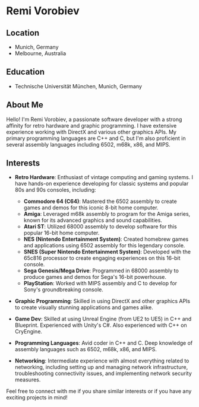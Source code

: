 # Remi Vorobiev

## Location
- Munich, Germany
- Melbourne, Australia

## Education
- Technische Universität München, Munich, Germany

## About Me
Hello! I'm Remi Vorobiev, a passionate software developer with a strong affinity for retro hardware and graphic programming. I have extensive experience working with DirectX and various other graphics APIs. My primary programming languages are C++ and C, but I'm also proficient in several assembly languages including 6502, m68k, x86, and MIPS.

## Interests
- **Retro Hardware**: Enthusiast of vintage computing and gaming systems. I have hands-on experience developing for classic systems and popular 80s and 90s consoles, including:
  - **Commodore 64 (C64)**: Mastered the 6502 assembly to create games and demos for this iconic 8-bit home computer.
  - **Amiga**: Leveraged m68k assembly to program for the Amiga series, known for its advanced graphics and sound capabilities.
  - **Atari ST**: Utilized 68000 assembly to develop software for this popular 16-bit home computer.
  - **NES (Nintendo Entertainment System)**: Created homebrew games and applications using 6502 assembly for this legendary console.
  - **SNES (Super Nintendo Entertainment System)**: Developed with the 65c816 processor to create engaging experiences on this 16-bit console.
  - **Sega Genesis/Mega Drive**: Programmed in 68000 assembly to produce games and demos for Sega's 16-bit powerhouse.
  - **PlayStation**: Worked with MIPS assembly and C to develop for Sony's groundbreaking console.

- **Graphic Programming**: Skilled in using DirectX and other graphics APIs to create visually stunning applications and games alike.
- **Game Dev**: Skilled at using Unreal Engine (from UE2 to UE5) in C++ and Blueprint. Experienced with Unity's C#. Also experienced with C++ on CryEngine.
- **Programming Languages**: Avid coder in C++ and C. Deep knowledge of assembly languages such as 6502, m68k, x86, and MIPS.
- **Networking**: Intermediate experience with almost everything related to networking, including setting up and managing network infrastructure, troubleshooting connectivity issues, and implementing network security measures.

Feel free to connect with me if you share similar interests or if you have any exciting projects in mind!

